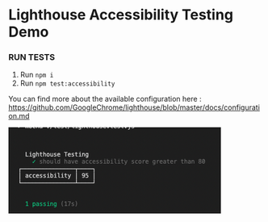 # Lighthouse Accessibility Testing Demo

### RUN TESTS

1. Run `npm i`
2. Run `npm test:accessibility`

You can find more about the available configuration here :
https://github.com/GoogleChrome/lighthouse/blob/master/docs/configuration.md

![Lighthouse demo](sample1.png)
